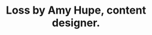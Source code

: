 ---
layout: bookmark
title: Loss by Amy Hupe, content designer.
tags:
  - Bookmarks
created: '2023-12-19T10:52:27.033Z'
link: https://amyhupe.co.uk/articles/2023-12-03/
id: 698075489
excerpt: Notes on love and loss.
image: https://amyhupe.co.uk/assets/images/card.png
---